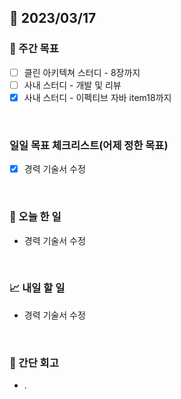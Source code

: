 ## 📅 2023/03/17


### 👏 주간 목표

- [ ] 클린 아키텍쳐 스터디 - 8장까지
- [ ] 사내 스터디 - 개발 및 리뷰
- [x] 사내 스터디 - 이펙티브 자바 item18까지

<br/>

### 일일 목표 체크리스트(어제 정한 목표)

- [x] 경력 기술서 수정

<br/>

### 💯 오늘 한 일

- 경력 기술서 수정

<br/>

### 📈 내일 할 일

- 경력 기술서 수정
  
<br/>

### 🤔 간단 회고

- .
 
